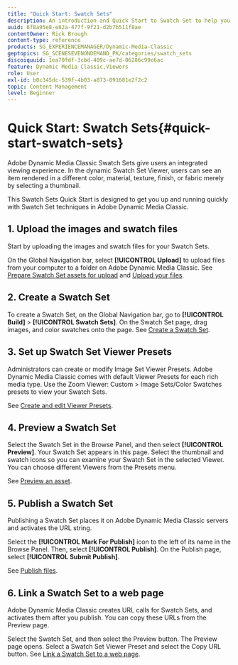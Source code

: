 ```yaml
---
title: "Quick Start: Swatch Sets"
description: An introduction and Quick Start to Swatch Set to help you get up and running quickly in Adobe Dynamic Media Classic.
uuid: 6f8a95e8-e82a-477f-9f21-d2b7b511f8ae
contentOwner: Rick Brough
content-type: reference
products: SG_EXPERIENCEMANAGER/Dynamic-Media-Classic
geptopics: SG_SCENESEVENONDEMAND_PK/categories/swatch_sets
discoiquuid: 1ea70fdf-3cbd-409c-ae7d-06286c99c6ac
feature: Dynamic Media Classic,Viewers
role: User
exl-id: b0c345dc-539f-4b03-a873-091681e2f2c2
topic: Content Management
level: Beginner
---
```

# Quick Start: Swatch Sets{#quick-start-swatch-sets}

Adobe Dynamic Media Classic Swatch Sets give users an integrated viewing experience. In the dynamic Swatch Set Viewer, users can see an item rendered in a different color, material, texture, finish, or fabric merely by selecting a thumbnail.

This Swatch Sets Quick Start is designed to get you up and running quickly with Swatch Set techniques in Adobe Dynamic Media Classic.

## 1. Upload the images and swatch files

Start by uploading the images and swatch files for your Swatch Sets.

On the Global Navigation bar, select **[!UICONTROL Upload]** to upload files from your computer to a folder on Adobe Dynamic Media Classic. See [Prepare Swatch Set assets for upload](preparing-swatch-set-assets-upload.md#preparing-swatch-set-assets-for-upload) and [Upload your files](uploading-files.md#uploading-your-files).

## 2. Create a Swatch Set

To create a Swatch Set, on the Global Navigation bar, go to **[!UICONTROL Build]** > **[!UICONTROL Swatch Sets]**. On the Swatch Set page, drag images, and color swatches onto the page. See [Create a Swatch Set](creating-swatch-set.md#creating-a-swatch-set).

## 3. Set up Swatch Set Viewer Presets

Administrators can create or modify Image Set Viewer Presets. Adobe Dynamic Media Classic comes with default Viewer Presets for each rich media type. Use the Zoom Viewer: Custom > Image Sets/Color Swatches presets to view your Swatch Sets.

See [Create and edit Viewer Presets](application-setup.md#adding-and-editing-viewer-presets).

## 4. Preview a Swatch Set

Select the Swatch Set in the Browse Panel, and then select **[!UICONTROL Preview]**. Your Swatch Set appears in this page. Select the thumbnail and swatch icons so you can examine your Swatch Set in the selected Viewer. You can choose different Viewers from the Presets menu.

See [Preview an asset](previewing-asset.md#previewing-an-asset).

## 5. Publish a Swatch Set

Publishing a Swatch Set places it on Adobe Dynamic Media Classic servers and activates the URL string.

Select the **[!UICONTROL Mark For Publish]** icon to the left of its name in the Browse Panel. Then, select **[!UICONTROL Publish]**. On the Publish page, select **[!UICONTROL Submit Publish]**.

See [Publish files](publishing-files.md#publishing-files).

## 6. Link a Swatch Set to a web page

Adobe Dynamic Media Classic creates URL calls for Swatch Sets, and activates them after you publish. You can copy these URLs from the Preview page.

Select the Swatch Set, and then select the Preview button. The Preview page opens. Select a Swatch Set Viewer Preset and select the Copy URL button. See [Link a Swatch Set to a web page](linking-swatch-set-web-page.md#linking-a-swatch-set-to-a-web-page).

